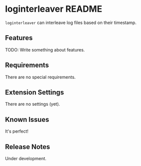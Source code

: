 # loginterleaver README

`loginterleaver` can interleave log files based on their timestamp.

## Features

TODO: Write something about features.

## Requirements

There are no special requirements.

## Extension Settings

There are no settings (yet).

## Known Issues

It's perfect!

## Release Notes

Under development.
